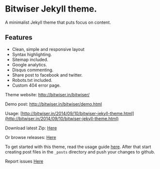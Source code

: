 # Bitwiser Jekyll theme.
A minimalist Jekyll theme that puts focus on content.

## Features

* Clean, simple and responsive layout
* Syntax highlighting.
* Sitemap included.
* Google analytics.
* Disqus commenting.
* Share post to facebook and twitter.
* Robots.txt included.
* Custom 404 error page.

Theme website: http://bitwiser.in/bitwiser/

Demo post: http://bitwiser.in/bitwiser/demo.html

Usage: [http://bitwiser.in/2014/09/10/bitwiser-jekyll-theme.html](http://bitwiser.in/2014/09/10/bitwiser-jekyll-theme.html)

Download latest Zip: [Here](http://goo.gl/iC85jv)

Or browse releases: [Here](https://github.com/brijeshb42/bitwiser/releases)

To get started with this theme, read the usage guide [here](http://bitwiser.in/2014/07/08/bitwiser-jekyll-theme.html). After that start creating post files in the ```_posts``` directory and push your changes to github.

Report issues [Here](https://github.com/brijeshb42/bitwiser/issues/new)
